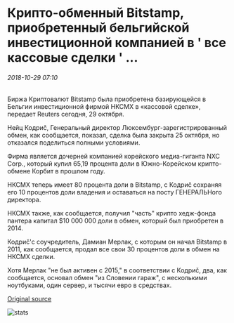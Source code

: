 # Крипто-обменный Bitstamp, приобретенный бельгийской инвестиционной компанией в ' все кассовые сделки ' ...

###### 2018-10-29 07:10

Биржа Криптовалют Bitstamp была приобретена базирующейся в Бельгии инвестиционной фирмой НКСМХ в «кассовой сделке», передает Reuters сегодня, 29 октября.

Нейц Кодриč, Генеральный директор Люксембург-зарегистрированный обмен, как сообщается, показал, сделка была закрыта 25 октября, но отказался поделиться полными условиями.

Фирма является дочерней компанией корейского медиа-гиганта NXC Corp., который купил 65,19 процента доли в Южно-Корейском крипто-обмене Корбит в прошлом году.

НКСМХ теперь имеет 80 процента доли в Bitstamp, с Кодриč сохраняя его 10 процентов доли владения и оставаться на посту ГЕНЕРАЛЬНого директора.

НКСМХ также, как сообщается, получил "часть" крипто хедж-фонда пантера капитал $10 000 000 доли в обмен, который был приобретен в 2014.

Кодриč'с соучредитель, Дамиан Мерлак, с которым он начал Bitstamp в 2011, как сообщается, продал все свои 30 процентов доли в обмен на НКСМХ сделки.

Хотя Мерлак "не был активен с 2015," в соответствии с Кодриč, два, как сообщается, основал обмен "из Словении гараж", с несколькими ноутбуками, один сервер, и тысячи евро в средствах.

[Original source](https://cointelegraph.com/news/crypto-exchange-bitstamp-acquired-by-belgian-investment-firm-in-all-cash-deal)

![stats](https://c.statcounter.com/11760860/0/a89fa40b/1/ "stats")